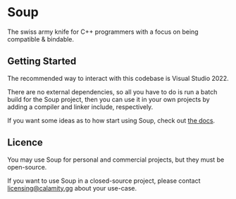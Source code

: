 # Soup

The swiss army knife for C++ programmers with a focus on being compatible & bindable.

## Getting Started

The recommended way to interact with this codebase is Visual Studio 2022.

There are no external dependencies, so all you have to do is run a batch build for the Soup project, then you can use it in your own projects by adding a compiler and linker include, respectively.

If you want some ideas as to how start using Soup, check out [the docs](https://docs.soup.do/).

## Licence

You may use Soup for personal and commercial projects, but they must be open-source.

If you want to use Soup in a closed-source project, please contact licensing@calamity.gg about your use-case.
